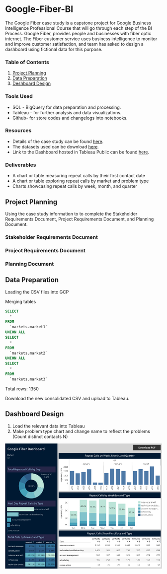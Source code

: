 # Google-Fiber-BI

The Google Fiber case study  is a capstone project for Google Business Intelligence Professional Course that will go through each step of the BI Process. Google Fiber, provides people and businesses with fiber optic internet. The Fiber customer service uses business intelligence to monitor and improve customer satisfaction, and team has asked to design a dashboard using fictional data for this purpose.

### Table of Contents

1. [Project Planning](https://github.com/SCantergiani/Google-Data-Analytics-Certificate/blob/main/SQL%20&%20Power%20BI%20Version/SQL%20&%20Power%20BI%20Version.md#ask)
2. [Data Preparation](https://github.com/SCantergiani/Google-Data-Analytics-Certificate/blob/main/SQL%20&%20Power%20BI%20Version/SQL%20&%20Power%20BI%20Version.md#prepare)
3. [Deshboard Design](https://github.com/SCantergiani/Google-Data-Analytics-Certificate/blob/main/SQL%20&%20Power%20BI%20Version/SQL%20&%20Power%20BI%20Version.md#process)

### Tools Used

* SQL - BigQuery for data preparation and processing.
* Tableau - for further analysis and data visualizations.
* Github- for store codes and changelogs into notebooks.

### Resources

* Details of the case study can be found [here](https://github.com/SCantergiani/Google-Fiber-BI/blob/main/Docs/GOOGLE%20FIBER%20CASE%20STUDY.pdf).
* The datasets used can be download [here](https://github.com/SCantergiani/Google-Fiber-BI/tree/main/Files).
* Link to the Dashboard hosted in Tableau Public can be found [here](https://public.tableau.com/views/GoogleFiber/Dashboard?:language=en-US&:display_count=n&:origin=viz_share_link).

### Deliverables

*	A chart or table measuring repeat calls by their first contact date
*	A chart or table exploring repeat calls by market and problem type
*	Charts showcasing repeat calls by week, month, and quarter


## Project Planning

Using the case study information to to complete the Stakeholder Requirements Document, Project Requirements Document, and Planning Document.

### Stakeholder Requirements Document

### Project Requirements Document

### Planning Document


## Data Preparation

Loading the CSV files into GCP

Merging tables

```sql
SELECT
  *
FROM
  `markets.market1`
UNION ALL
SELECT
  *
FROM
  `markets.market2`
UNION ALL
SELECT
  *
FROM
  `markets.market3`
```

Total rows: 1350

Download the new consolidated CSV and upload to Tableau.

## Dashboard Design

1) Load the relevant data into Tableau
2) Make problem type chart and change name to reflect the problems (Count distinct contacts N)

[![](Images/Dashboard.png)](https://github.com/SCantergiani/Google-Fiber-BI#google-fiber-bi)
